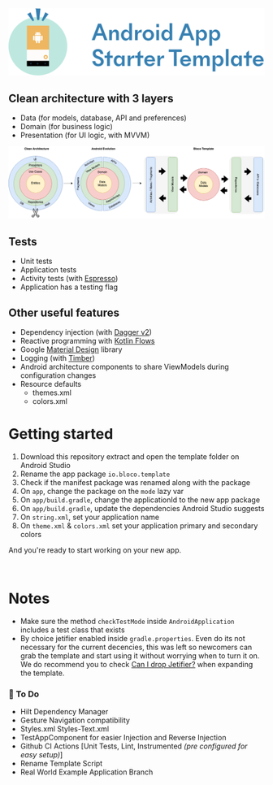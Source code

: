 <img src="images/logo.png" alt="ArchiTecture logo"/>

## Clean architecture with 3 layers
- Data (for models, database, API and preferences)
- Domain (for business logic)
- Presentation (for UI logic, with MVVM)

 <img src="images/AndroidTemplate-CleanArchitecture.png" alt="ArchiTecture logo"/>

## Tests
- Unit tests
- Application tests
- Activity tests (with [Espresso](https://google.github.io/android-testing-support-library/docs/espresso/))
- Application has a testing flag
    
## Other useful features
- Dependency injection (with [Dagger v2](http://google.github.io/dagger/))
- Reactive programming with [Kotlin Flows](https://kotlinlang.org/docs/reference/coroutines/flow.html)
- Google [Material Design](https://material.io/blog/android-material-theme-color) library
- Logging (with [Timber](https://github.com/JakeWharton/timber))
- Android architecture components to share ViewModels during configuration changes
- Resource defaults
    - themes.xml
    - colors.xml

# Getting started

1. Download this repository extract and open the template folder on Android Studio
2. Rename the app package `io.bloco.template`
3. Check if the manifest package was renamed along with the package
4. On `app`, change the package on the `mode` lazy var
5. On `app/build.gradle`, change the applicationId to the new app package
6. On `app/build.gradle`, update the dependencies Android Studio suggests
7. On `string.xml`, set your application name
8. On `theme.xml` & `colors.xml` set your application primary and secondary colors 

And you're ready to start working on your new app.

<br />

# Notes
- Make sure the method `checkTestMode` inside `AndroidApplication` includes a test class
  that exists
- By choice jetifier enabled inside `gradle.properties`. Even do its not necessary for the current decencies, this was left so 
newcomers can grab the template and start using it without worrying when to turn it on.
 We do recommend you to check [Can I drop Jetifier?](https://github.com/plnice/can-i-drop-jetifier) when expanding the template.

### 📝 To Do

- Hilt Dependency Manager
- Gesture Navigation compatibility 
- Styles.xml Styles-Text.xml
- TestAppComponent for easier Injection and Reverse Injection
- Github CI Actions [Unit Tests, Lint, Instrumented _(pre configured for easy setup)_]
- Rename Template Script
- Real World Example Application Branch